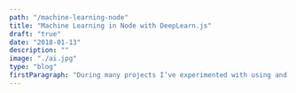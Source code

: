 ```yaml
---
path: "/machine-learning-node"
title: "Machine Learning in Node with DeepLearn.js"
draft: "true"
date: "2018-01-13"
description: ""
image: "./ai.jpg"
type: "blog"
firstParagraph: "During many projects I’ve experimented with using and exploiting Artificial Intelligence systems, using Watson, Google Deep Learn, and Microsoft Cognitive Services, to name a few. This post follows my research and investigation on creating my own AI system using Node how I’m including this in my home automation system."
---
```

